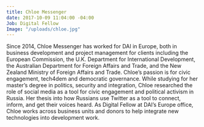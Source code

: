 ```yaml
---
title: Chloe Messenger
date: 2017-10-09 11:04:00 -04:00
Job: Digital Fellow
Image: "/uploads/chloe.jpg"
---
```


Since 2014, Chloe Messenger has worked for DAI in Europe, both in business development and project management for clients including the European Commission, the U.K. Department for International Development, the Australian Department for Foreign Affairs and Trade, and the New Zealand Ministry of Foreign Affairs and Trade. Chloe’s passion is for civic engagement, tech4dem and democratic governance. While studying for her master’s degree in politics, security and integration, Chloe researched the role of social media as a tool for civic engagement and political activism in Russia. Her thesis into how Russians use Twitter as a tool to connect, inform, and get their voices heard. As Digital Fellow at DAI’s Europe office, Chloe works across business units and donors to help integrate new technologies into development work.
